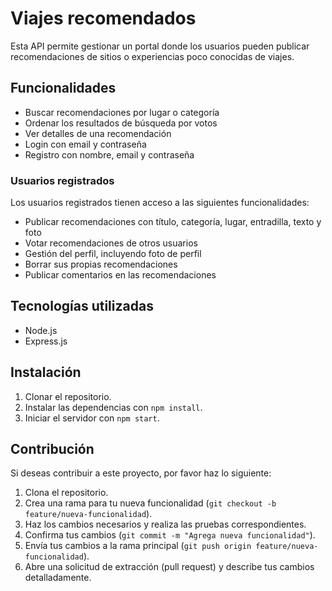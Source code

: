 # Viajes recomendados

Esta API permite gestionar un portal donde los usuarios pueden publicar recomendaciones de sitios o experiencias poco conocidas de viajes.

## Funcionalidades

- Buscar recomendaciones por lugar o categoría
- Ordenar los resultados de búsqueda por votos
- Ver detalles de una recomendación
- Login con email y contraseña
- Registro con nombre, email y contraseña

### Usuarios registrados

Los usuarios registrados tienen acceso a las siguientes funcionalidades:

- Publicar recomendaciones con título, categoría, lugar, entradilla, texto y foto
- Votar recomendaciones de otros usuarios
- Gestión del perfil, incluyendo foto de perfil
- Borrar sus propias recomendaciones
- Publicar comentarios en las recomendaciones

## Tecnologías utilizadas

- Node.js
- Express.js

## Instalación

1. Clonar el repositorio.
2. Instalar las dependencias con `npm install`.
3. Iniciar el servidor con `npm start`.

## Contribución

Si deseas contribuir a este proyecto, por favor haz lo siguiente:

1. Clona el repositorio.
2. Crea una rama para tu nueva funcionalidad (`git checkout -b feature/nueva-funcionalidad`).
3. Haz los cambios necesarios y realiza las pruebas correspondientes.
4. Confirma tus cambios (`git commit -m "Agrega nueva funcionalidad"`).
5. Envía tus cambios a la rama principal (`git push origin feature/nueva-funcionalidad`).
6. Abre una solicitud de extracción (pull request) y describe tus cambios detalladamente.
